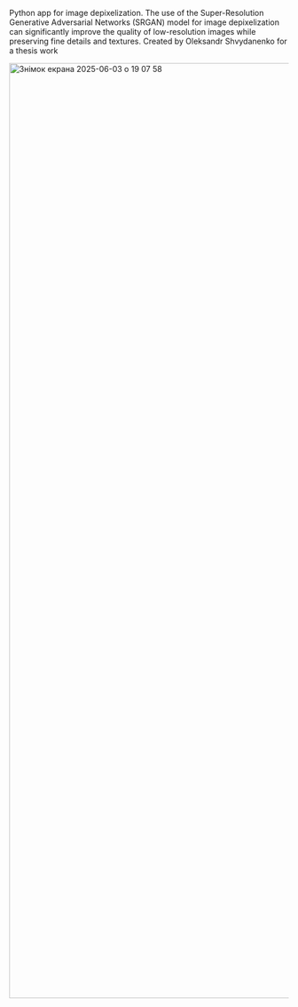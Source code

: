 Python app for image depixelization.
The use of the Super-Resolution Generative Adversarial Networks (SRGAN) model for image depixelization can significantly improve the quality of low-resolution images while preserving fine details and textures.
Created by Oleksandr Shvydanenko for a thesis work


<img width="1682" alt="Знімок екрана 2025-06-03 о 19 07 58" src="https://github.com/user-attachments/assets/56eb9e2f-5a68-4cd8-9eb9-f93281ab8c66" />

